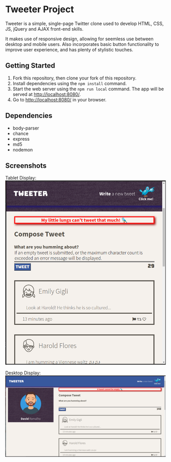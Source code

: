 # Tweeter Project

Tweeter is a simple, single-page Twitter clone used to develop HTML, CSS, JS, jQuery and AJAX front-end skills.

It makes use of responsive design, allowing for seemless use between desktop and mobile users. Also incorporates basic button functionality to improve user experience, and has plenty of stylistic touches. 

## Getting Started

1. Fork this repository, then clone your fork of this repository.
2. Install dependencies using the `npm install` command.
3. Start the web server using the `npm run local` command. The app will be served at <http://localhost:8080/>.
4. Go to <http://localhost:8080/> in your browser.

## Dependencies

- body-parser
- chance
- express
- md5
- nodemon

## Screenshots

Tablet Display:
!["Screenshot showing tablet display"](https://github.com/davidRamalho/tweeter/blob/master/docs/tablet-size.png?raw=true)

Desktop Display:
!["Screenshot showing desktop display"](https://github.com/davidRamalho/tweeter/blob/master/docs/desktop-size.png?raw=true)